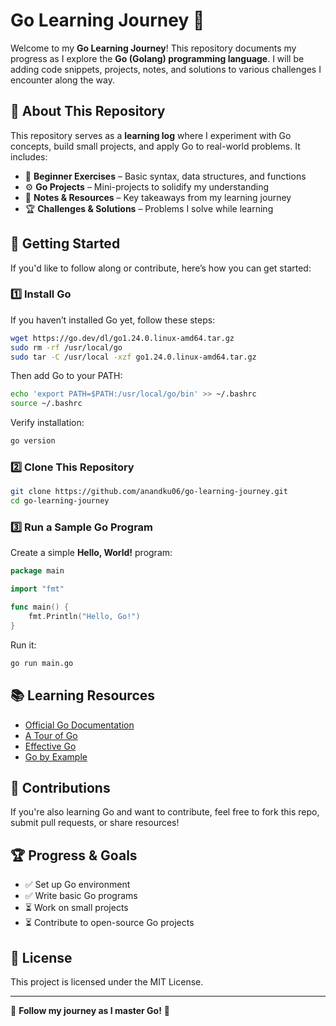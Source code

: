 # Go Learning Journey 🚀

Welcome to my **Go Learning Journey**! This repository documents my progress as I explore the **Go (Golang) programming language**. I will be adding code snippets, projects, notes, and solutions to various challenges I encounter along the way.

## 📌 About This Repository

This repository serves as a **learning log** where I experiment with Go concepts, build small projects, and apply Go to real-world problems. It includes:

- 📂 **Beginner Exercises** – Basic syntax, data structures, and functions
- ⚙️ **Go Projects** – Mini-projects to solidify my understanding
- 📜 **Notes & Resources** – Key takeaways from my learning journey
- 🏆 **Challenges & Solutions** – Problems I solve while learning

## 🚀 Getting Started

If you'd like to follow along or contribute, here’s how you can get started:

### **1️⃣ Install Go**

If you haven’t installed Go yet, follow these steps:

```bash
wget https://go.dev/dl/go1.24.0.linux-amd64.tar.gz
sudo rm -rf /usr/local/go
sudo tar -C /usr/local -xzf go1.24.0.linux-amd64.tar.gz
```

Then add Go to your PATH:

```bash
echo 'export PATH=$PATH:/usr/local/go/bin' >> ~/.bashrc
source ~/.bashrc
```

Verify installation:

```bash
go version
```

### **2️⃣ Clone This Repository**

```bash
git clone https://github.com/anandku06/go-learning-journey.git
cd go-learning-journey
```

### **3️⃣ Run a Sample Go Program**

Create a simple **Hello, World!** program:

```go
package main

import "fmt"

func main() {
    fmt.Println("Hello, Go!")
}
```

Run it:

```bash
go run main.go
```

## 📚 Learning Resources

- [Official Go Documentation](https://go.dev/doc/)
- [A Tour of Go](https://go.dev/tour/)
- [Effective Go](https://go.dev/doc/effective_go)
- [Go by Example](https://gobyexample.com/)

## 🤝 Contributions

If you're also learning Go and want to contribute, feel free to fork this repo, submit pull requests, or share resources!

## 🏆 Progress & Goals

- ✅ Set up Go environment
- ✅ Write basic Go programs
- ⏳ Work on small projects
- ⏳ Contribute to open-source Go projects

## 📜 License

This project is licensed under the MIT License.

---

🚀 **Follow my journey as I master Go!** 🎯
